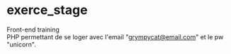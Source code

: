 # exerce_stage
Front-end training<br>
PHP permettant de se loger avec l'email "grympycat@email.com" et le pw "unicorn".
